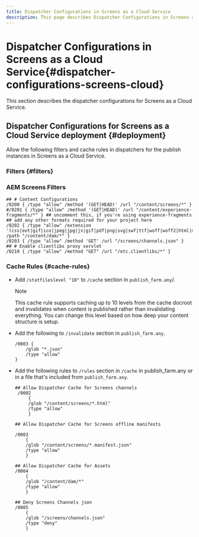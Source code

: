 ```yaml
---
title: Dispatcher Configurations in Screens as a Cloud Service
description: This page describes Dispatcher Configurations in Screens as a Cloud Service.
---
```


# Dispatcher Configurations in Screens as a Cloud Service{#dispatcher-configurations-screens-cloud}

This section describes the dispatcher configurations for Screens as a Cloud Service.

## Dispatcher Configurations for Screens as a Cloud Service deployment {#deployment}

Allow the following filters and cache rules in dispatchers for the publish instances in Screens as a Cloud Service.

### Filters {#filters}

### AEM Screens Filters
 
```
## # Content Configurations
/0200 { /type "allow" /method '(GET|HEAD)' /url "/content/screens/*" }
#/0201 { /type "allow" /method '(GET|HEAD)' /url "/content/experience-fragments/*" } ## uncomment this, if you're using experience-fragments
## add any other formats required for your project here
/0202 { /type "allow" /extension '(css|eot|gif|ico|jpeg|jpg|js|gif|pdf|png|svg|swf|ttf|woff|woff2|html|mp4|mov|m4v)' /path "/content/dam/*" }
/0203 { /type "allow" /method 'GET' /url "/screens/channels.json" }
## # Enable clientlibs proxy servlet
/0210 { /type "allow" /method "GET" /url "/etc.clientlibs/*" }
```

### Cache Rules {#cache-rules}

* Add `/statfileslevel "10"` to `/cache` section in `publish_farm.any`/.

   >[!NOTE]
   >This cache rule supports caching up to 10 levels from the cache docroot and invalidates when content is published rather than invalidating everything. You can change this level based on how deep your content structure is setup.

* Add the following to `/invalidate` section in `publish_farm.any`.

   ```
   /0003 {
       /glob "*.json"
       /type "allow"
   }
   ```

* Add the following rules to `/rules` section in `/cache` in publish_farm.any or in a file that's included from `publish_farm.any`.

   ```
   ## Allow Dispatcher Cache for Screens channels
    /0002
        {
        /glob "/content/screens/*.html"
        /type "allow"
        }

   ## Allow Dispatcher Cache for Screens offline manifests

   /0003
       {
       /glob "/content/screens/*.manifest.json"
       /type "allow"
       }

   ## Allow Dispatcher Cache for Assets
   /0004
       {
       /glob "/content/dam/*"
       /type "allow"
       }

   ## Deny Screens Channels json
   /0005
       {
       /glob "/screens/channels.json"
       /type "deny"
       }
   ```